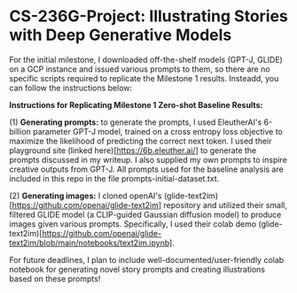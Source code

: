 # CS-236G-Project: Illustrating Stories with Deep Generative Models


For the initial milestone, I downloaded off-the-shelf models (GPT-J, GLIDE) on a GCP instance and issued various prompts to them, so there are no specific scripts required to replicate the Milestone 1 results. Insteadd, you can follow the instructions below:


**Instructions for Replicating Milestone 1 Zero-shot Baseline Results:**

(1) **Generating prompts:** to generate the prompts, I used EleutherAI's 6-billion parameter GPT-J model, trained on a cross entropy loss objective to maximize the likelihood of predicting the correct next token. I used their playground site (linked here)[https://6b.eleuther.ai/] to generate the prompts discussed in my writeup. I also supplied my own prompts to inspire creative outputs from GPT-J. All prompts used for the baseline analysis are included in this repo in the file prompts-initial-dataset.txt. 

(2) **Generating images:** I cloned openAI's (glide-text2im) [https://github.com/openai/glide-text2im] repository and utilized their small, filtered GLIDE model (a CLIP-guided Gaussian diffusion model) to produce images given various prompts. Specifically, I used their colab demo (glide-text2im)[https://github.com/openai/glide-text2im/blob/main/notebooks/text2im.ipynb]. 




For future deadlines, I plan to include well-documented/user-friendly colab notebook for generating novel story prompts and creating illustrations based on these prompts!
